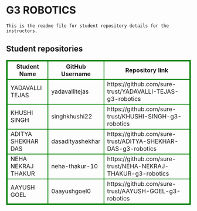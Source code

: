 # G3 ROBOTICS
    This is the readme file for student repository details for the instructors.
## Student repositories 
<table style="border : 2px solid green; width:100%;">
<tr >
<th style="border : 2px solid green;">Student Name</th>
<th style="border : 2px solid green;">GitHub Username</th>
<th style="border : 2px solid green;">Repository link</th>
</tr>
<tr style="border : 2px solid green;">
<td style="border : 2px solid green;">YADAVALLI TEJAS</td> 

<td style="border : 2px solid green;">yadavallitejas</td> 

<td style="border : 2px solid green;">https://github.com/sure-trust/YADAVALLI-TEJAS-g3-robotics</td> 
</tr>

<tr style="border : 2px solid green;">
<td style="border : 2px solid green;">KHUSHI SINGH</td> 

<td style="border : 2px solid green;">singhkhushi22</td> 

<td style="border : 2px solid green;">https://github.com/sure-trust/KHUSHI-SINGH-g3-robotics</td> 
</tr>

<tr style="border : 2px solid green;">
<td style="border : 2px solid green;">ADITYA SHEKHAR DAS</td> 

<td style="border : 2px solid green;">dasadityashekhar</td> 

<td style="border : 2px solid green;">https://github.com/sure-trust/ADITYA-SHEKHAR-DAS-g3-robotics</td> 
</tr>

<tr style="border : 2px solid green;">
<td style="border : 2px solid green;">NEHA NEKRAJ THAKUR</td> 

<td style="border : 2px solid green;">neha-thakur-10</td> 

<td style="border : 2px solid green;">https://github.com/sure-trust/NEHA-NEKRAJ-THAKUR-g3-robotics</td> 
</tr>

<tr style="border : 2px solid green;">
<td style="border : 2px solid green;">AAYUSH GOEL</td> 

<td style="border : 2px solid green;">0aayushgoel0</td> 

<td style="border : 2px solid green;">https://github.com/sure-trust/AAYUSH-GOEL-g3-robotics</td> 
</tr>
